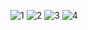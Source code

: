 ![1](https://user-images.githubusercontent.com/120342892/226104370-12499b84-c937-4ae4-8dad-ee8558d2cfa4.jpeg)
![2](https://user-images.githubusercontent.com/120342892/226104375-10830a4f-5edb-4143-9ff1-5c464764bd57.jpeg)
![3](https://user-images.githubusercontent.com/120342892/226104376-d813ec30-c5bf-42d0-b3bf-50f768188200.jpeg)
![4](https://user-images.githubusercontent.com/120342892/226104377-643d18fe-b30c-44bd-b51d-e6c43fa47212.jpeg)

